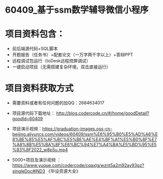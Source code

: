 
#   60409_基于ssm数学辅导微信小程序

#   项目资料包含：
*    前后端源代码+SQL脚本
*    开题报告（任务书）+配套论文（一万字两千字以上）+答辩PPT
*   远程调试包运行（toDesk远程控屏调试）
*   一键启动项目（无需搭建复杂环境，双击直接运行）


#   项目资料获取方式
*   需要资料或者有任何问题的加QQ：2684634017

*   项目源代码下载地址： http://blog.codercode.cn/#/home/goodDetail?goodId=60409
*   项目演示视频：https://graduation-images.oss-cn-beijing.aliyuncs.com/videos/60409/ssm%E6%95%B0%E5%AD%A6%E8%BE%85%E5%AF%BC%E5%BE%AE%E4%BF%A1%E5%B0%8F%E7%A8%8B%E5%BA%8F%E6%BC%94%E7%A4%BA%E5%BD%95%E5%83%8F2022_w8p5u.mp4

*  5000+项目及演示视频 ：https://www.yuque.com/codercode/cqaxlg/wznt5a2m92ay93gz?singleDoc#lND3 《毕设资源大全》
